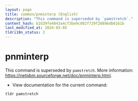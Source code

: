 ```yaml
---
layout: page
title: common/pnminterp (English)
description: "This command is superseded by `pamstretch`."
content_hash: b2d39fe4043a4cf3be9c082f729f2889bdb8161b
last_modified_at: 2024-03-05
tldri18n_status: 2
---
```

# pnminterp

This command is superseded by `pamstretch`.
More information: <https://netpbm.sourceforge.net/doc/pnminterp.html>.

- View documentation for the current command:

`tldr pamstretch`
